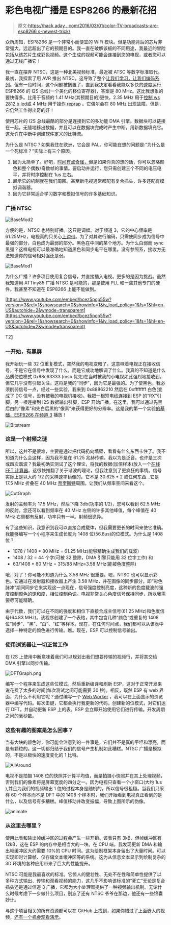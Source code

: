 # 彩色电视广播是 ESP8266 的最新花招

> 原文:[https://hack aday . com/2016/03/01/color-TV-broadcasts-are-esp8266 s-newest-trick/](https://hackaday.com/2016/03/01/color-tv-broadcasts-are-esp8266s-newest-trick/)

众所周知，ESP8266 是一个非常小而便宜的 WiFi 模块。但是功能背后的芯片非常强大，远远超出了它的预期目的。我一直在破解该板的不同用途，我最近的冒险包括从该芯片生成彩色视频。这个生成的视频可能会连接到您的电视，或者您可以通过无线广播它！

我一直在摆弄 NTSC，这是一种北美视频标准，最近被 ATSC 等数字标准取代。最初，我探索了用 AVR 推出 NTSC，这导致了整个[让我们学习，让我们编码系列](https://www.youtube.com/watch?v=X24zDXz8Xgc&list=PLDRymMFQl3NmSjec3089UA8nlvXRjUokR)。但有一段时间，这个问题被搁置了，直到我决定看看我能以多快的速度运行 ESP8266 的 I2S 总线(一个美化的移位寄存器)，答案是 80 MHz。这比我想象的要快得多。比用于音频的 1.41 MHz(其预期目的)更快，2.35 MHz 用于[控制 ws 2812 b led](https://www.youtube.com/watch?v=6zqGwxqJQnw)或 4 MHz 用于[操作 reprap](https://github.com/lhartmann/esp8266_reprap) 。它偶尔会在 80 MHz 出现故障，但是，它仍然工作得出奇的好！

使用芯片的 I2S 总线最酷的部分是连接到它的多功能 DMA 引擎。数据块可以链接在一起，无缝地移出数据，并且可以在数据块完成时产生中断，用新数据填充它。这允许在中断中创建软件定义的比特流。

为什么是 NTSC？如果我住在欧洲，它会是 PAL。你可能在想的问题是:“为什么是一个死标准？”实际上有三个原因。

1.  因为太简单了。好吧，[时间有点奇怪，](http://www.kolumbus.fi/pami1/video/pal_ntsc.html)但是如果你真的想的话，你可以忽略颜色和整个偶数/奇数帧的事情。要启动并运行，您只需创建三个不同的电压电平，并将时序控制在 1us 左右。
2.  展示它的机制就在我们周围。甚至新电视通常都配有复合插头，许多还配有模拟调谐器。
3.  因为它非常适合学习数字和模拟信号的许多基础知识。

### 广播 NTSC

![BaseMod2](../Images/a23b666469966a9aba79fb155f0cb72d.png)

方便的是，NTSC 也特别好播。这只是调幅。对于频道 3，它的中心频率是 61.25MHz，电视真的只关心[上边带](https://en.wikipedia.org/wiki/Single-sideband_modulation)。为了对其进行编码，只需使同步成为信号中最强的部分，白色成为最弱的部分。黑色在中间的某个地方。为什么白弱而 sync 黑强？这样电视可以最准确地知道黑色和同步电平在哪里。没有参照系，接收方无法知道你的信号相对强还是弱。

![BaseMod1](../Images/d21fe5f0f31dac5fbf296ddfa336eb84.png)

为什么广播？许多项目使用复合信号，并直接插入电视。更多的是因为挑战。虽然我知道用 ATTiny85 广播 NTSC 是可能的，那是使用 PLL 和一些其他专门的硬件。我甚至不知道在 ESP8266 上能不能做到。

 [https://www.youtube.com/embed/bcez5pcp55w?version=3&rel=1&showsearch=0&showinfo=1&iv_load_policy=1&fs=1&hl=en-US&autohide=2&wmode=transparent](https://www.youtube.com/embed/bcez5pcp55w?version=3&rel=1&showsearch=0&showinfo=1&iv_load_policy=1&fs=1&hl=en-US&autohide=2&wmode=transparent)

T2】

### 一开始，有黑屏

我开始玩一些 32 位重复模式，突然我的电视变暗了。这意味着电视正在接收信号，不是它在信号中发现了什么，而是它成功地解调了什么。我真的不知道是什么品质使位模式 0x98c63333 (msb 优先)在当时被我的小电视如此强烈地接收到，但它几乎没有引起关注。这将是我的“同步”，因为它是最强的。为了使黑色，我必须削弱信号一点，经过一些实验，我来到 0x88862210 然后在 0xffffffff 白色(变成了 DC 信号，没有被我的电视机接收)。我把一根短电线连接到 ESP 的“RX”引脚，另一根连接到 I2S 数据输出引脚，ESP 开始广播。在这里，我可以通过先黑后白的“像素”和先白后黑的“像素”来获得更好的分辨率。这是我的第一个实验[的基础，ESP8266 在频道 3](http://hackaday.com/2016/01/31/tv-transmitter-uses-esp8266/) 播放！

![Bitstream](../Images/a417fc228cef42870ea00aaf95393199.png)

### 这是一个射频之谜

所以，这并不是很难，主要是通过把代码扔向墙壁，看看有什么东西卡住了。我不知道为什么会这样，因为我不是在 61.25 兆赫传输。我以为是泛音。也许是三次或四次谐波？我最初确实测试了这个理论，将我的数据(加倍样本)放入一个[在线 FFT 计算器](http://sooeet.com/math/online-fft-calculator.php)。这很快推翻了关于谐波的理论，但我注意到了更疯狂的事情。信号实际上是以大约 1/2 的采样速率镜像的。它不是 30.625 * 2 或任何东西…它是 17.5 MHz 折叠在 40 MHz [奈奎斯特](https://en.wikipedia.org/wiki/Nyquist_frequency)周围。让我们从频率空间来看这个。

![CutGraph](../Images/33d0fc912cdb4966021e5ae6b7dcf5fc.png)

发射的主频率为 17.5 MHz，然后下降 3db(功率的 1/2)，您可以看到 62.5 MHz 的反射。您还可以看到频率在 40 MHz 左侧的许多其他峰值，每个峰值在 40 MHz 右侧都有反射，功率只有一半。射频很诡异。

有了这些知识，我意识到我可以直接合成载体，但我需要更长的时间来使它准确。我能够编写一个小程序来生成长度为 1408 位(56.8us)的位模式。为什么是 1408 位？

*   1078 / 1408 * 80 MHz = 61.25 MHz(能够精确生成我们的载波)
*   1408 / 32 = 44 个字(可被 32 整除，DMA 引擎只能用 32 位字工作)
    和
*   63/1408 * 80 MHz = 315/88 MHz≈3.58 MHz(能被色度整除)

哦，对了！你可能不知道为什么 3.58 MHz 很重要。嗯，NTSC 也可以显示彩色。它通过在发射器和接收器上产生 3.58 MHz，并在图像的同步部分，即“彩色脉冲”期间同步它来实现这一点现在，信号强度控制亮度，这种新的色度载波的强度控制颜色的饱和度，相位控制色调。电视非常关心色度信号保持同步，所以我需要尽可能精确。

由于代数，我们可以在不同的强度和相位下直接合成主信号(61.25 MHz)和色度信号(64.83 MHz)。该程序创建了一个表格，其中包含几种“颜色”或重复的 1408 位“同步”、“黑”、“白”、“红”等样本。现在，在任何时间点，我们都可以从该表中选择一种特定的颜色进行传输。瞧。现在，ESP 可以控制信号输出。

### 使用浏览器让一切正常工作

在 I2S 上使用中断意味着我们可以规划出我们想要传输的视频行，并将其交给 DMA 引擎以同步传输。

![DFTGraph.png](../Images/2f1f22ff6600bae96b6a3d6dc7b7ea2c.png)

编写一个程序来生成这些位模式，然后重新编译和刷新 ESP，这对于正常开发来说花费了太多的时间(每次测试之间可能需要 30 秒)。相反，既然 ESP 有 web 界面，为什么不利用它呢？通过编写一个 [Web Worker](http://www.w3schools.com/html/html5_webworkers.asp) ，我可以在上面显示的浏览器中编写代码。每次击键，它都会执行我更新的代码，创建新的位模式，对它们运行 DFT，并自动更新 ESP 上的表，ESP 会立即开始使用它们进行传输。开发周期之间的毫秒数。

### 这些有趣的图案是怎么回事？

当有大块的颜色时，你可能会注意到的一件事是，它们并不是真的平坦和漂亮，而是有颗粒的。这一切都归结于我们的信号产生机制如此糟糕。NTSC 广播是模拟的，不是以极快的速度变化的 1 比特。

![AllAround](../Images/2a5a10d7ed926b936415a79bd9d8a05a.png)

电视不是拍摄 1408 位的快照并计算平均值，而是拍摄小快照并在其上处理视频，否则我们的像素将是屏幕宽度的四分之一。因为电视只查看一个小窗口(大约 1us ),并且为我们的视频输出 1 位的过程本身是随机的，所以信号很粗糙。当我们只采样 60 个样本而不是 DFT 中的 1408 个样本时，我们开始看到电视真正看到的是什么，以及信号有多糟糕。峰值移动并改变振幅，导致上图所示的伪像。

![animate](../Images/e722541c32ae3d6b06bef03dfd502934.png)

### 从这里去哪里？

使用此表和输出帧缓冲区的过程会产生一些开销。该表只有 3kB，但帧缓冲区有 12kB，这在 ESP 的内存中是相当大的一块。在 CPU 端，我发现更新 DMA 和输出帧缓冲区大约需要 10%的 CPU 时间。这为绘制框架本身留出了大量时间。可以实现即时计算帧、仅存储文本缓冲区等的系统。这为从信息文本显示到绘制复杂的 3D 环境的各种应用带来了巨大的性能提升。

NTSC 可能是我最喜欢的标准。它惊人的健壮性、无处不在性和简单性提供了以多种方式输出、传输和观看视频的能力，这几乎不影响该标准的“死亡”无论是复合插头还是通过信道 3 广播，它都为大小处理器提供了一种视频输出机制。无论什么时候考虑下一步做什么项目，别忘了还有 NTSC 爷爷在那边，他还有一些锦囊妙计。

与这个项目相关的所有资源都可以在 GitHub 上找到，如果你错过了上面嵌入的视频，[还有一个机会观看演示](https://www.youtube.com/watch?v=bcez5pcp55w)。